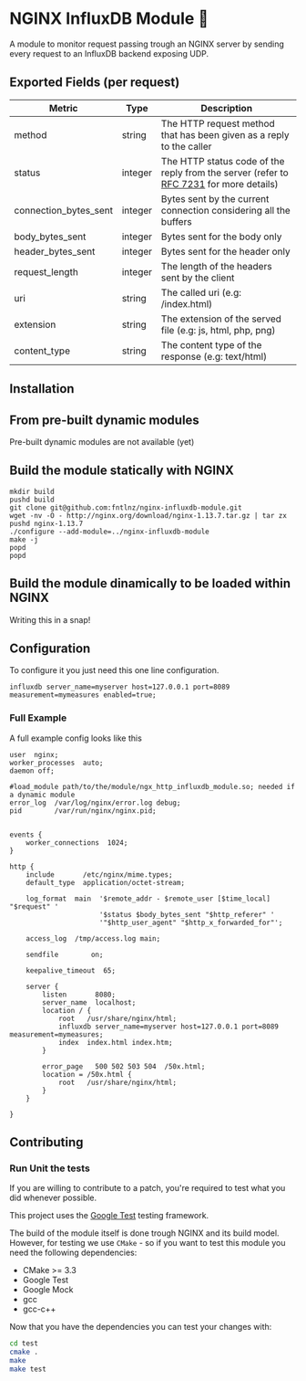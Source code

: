 # NGINX InfluxDB Module :unicorn:

A module to monitor request passing trough an NGINX server by sending
every request to an InfluxDB backend exposing UDP.

## Exported Fields (per request)

| Metric                | Type    | Description                                                                                                                               |
|-----------------------|---------|-------------------------------------------------------------------------------------------------------------------------------------------|
| method                | string  | The HTTP request method that has been given as a reply to the caller                                                                      |
| status                | integer | The HTTP status code of the reply from the server (refer to [RFC 7231](https://tools.ietf.org/html/rfc7231#section-6.1) for more details) |
| connection_bytes_sent | integer | Bytes sent by the current connection considering all the buffers                                                                          |
| body_bytes_sent       | integer | Bytes sent for the body only                                                                                                              |
| header_bytes_sent     | integer | Bytes sent for the header only                                                                                                            |
| request_length        | integer | The length of the headers sent by the client                                                                                              |
| uri                   | string  | The called uri (e.g: /index.html)                                                                                                         |
| extension             | string  | The extension of the served file (e.g: js, html, php, png)                                                                                |
| content_type          | string  | The content type of the response (e.g: text/html)                                                                                         |


## Installation

## From pre-built dynamic modules

Pre-built dynamic modules are not available (yet)

## Build the module statically with NGINX

```
mkdir build
pushd build
git clone git@github.com:fntlnz/nginx-influxdb-module.git
wget -nv -O - http://nginx.org/download/nginx-1.13.7.tar.gz | tar zx
pushd nginx-1.13.7
./configure --add-module=../nginx-influxdb-module
make -j
popd
popd
```


## Build the module dinamically to be loaded within NGINX

Writing this in a snap!

## Configuration

To configure it you just need this one line configuration.

```
influxdb server_name=myserver host=127.0.0.1 port=8089 measurement=mymeasures enabled=true;
```


### Full Example

A full example config looks like this

```nginx
user  nginx;
worker_processes  auto;
daemon off;

#load_module path/to/the/module/ngx_http_influxdb_module.so; needed if a dynamic module
error_log  /var/log/nginx/error.log debug;
pid        /var/run/nginx/nginx.pid;


events {
    worker_connections  1024;
}

http {
    include       /etc/nginx/mime.types;
    default_type  application/octet-stream;

    log_format  main  '$remote_addr - $remote_user [$time_local] "$request" '
                      '$status $body_bytes_sent "$http_referer" '
                      '"$http_user_agent" "$http_x_forwarded_for"';

    access_log  /tmp/access.log main;

    sendfile        on;

    keepalive_timeout  65;

    server {
        listen       8080;
        server_name  localhost;
        location / {
            root   /usr/share/nginx/html;
            influxdb server_name=myserver host=127.0.0.1 port=8089 measurement=mymeasures;
            index  index.html index.htm;
        }

        error_page   500 502 503 504  /50x.html;
        location = /50x.html {
            root   /usr/share/nginx/html;
        }
    }

}

```


## Contributing

### Run Unit the tests

If you are willing to contribute to a patch, you're required to test what you did
whenever possible.

This project uses the [Google Test](https://github.com/google/googletest) testing framework.

The build of the module itself is done trough NGINX and its build model. However, for testing we use
`CMake` - so if you want to test this module you need the following dependencies:

- CMake >= 3.3
- Google Test
- Google Mock
- gcc
- gcc-c++


Now that you have the dependencies you can test your changes with:

```bash
cd test
cmake .
make
make test
```

